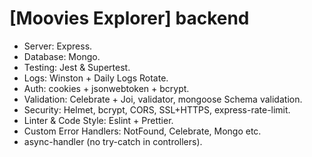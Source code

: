 # [Moovies Explorer] backend
* Server: Express.
* Database: Mongo.
* Testing: Jest & Supertest.
* Logs: Winston + Daily Logs Rotate.
* Auth: cookies + jsonwebtoken + bcrypt.
* Validation: Celebrate + Joi, validator, mongoose Schema validation.
* Security: Helmet, bcrypt, CORS, SSL+HTTPS, express-rate-limit.
* Linter & Code Style: Eslint + Prettier.
* Custom Error Handlers: NotFound, Celebrate, Mongo etc.
* async-handler (no try-catch in controllers).